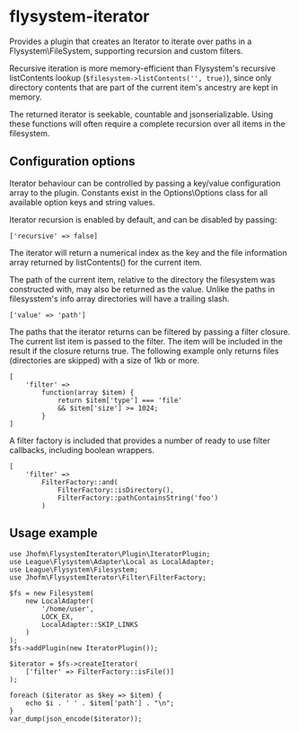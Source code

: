 # flysystem-iterator

Provides a plugin that creates an Iterator to iterate over paths in a Flysystem\FileSystem,
supporting recursion and custom filters.

Recursive iteration is more memory-efficient than Flysystem's recursive listContents lookup 
(`$filesystem->listContents('', true)`), since only directory contents that are part
of the current item's ancestry are kept in memory.

The returned iterator is seekable, countable and jsonserializable. Using these functions will often require
a complete recursion over all items in the filesystem. 
 
## Configuration options ##
Iterator behaviour can be controlled by passing a key/value configuration array to the plugin.
Constants exist in the Options\Options class for all available option keys and string values.

Iterator recursion is enabled by default, and can be disabled by passing:
```
['recursive' => false]
```

The iterator will return a numerical index as the key and the file information array returned 
by listContents() for the current item.

The path of the current item, relative to the directory the filesystem was constructed with,
may also be returned as the value. Unlike the paths in filesysstem's info array directories 
will have a trailing slash.  

```
['value' => 'path']
``` 

The paths that the iterator returns can be filtered by passing a filter closure.
The current list item is passed to the filter. The item will be included in the result 
if the closure returns true.
The following example only returns files (directories are skipped) with a size of 1kb or more.

```
[
    'filter' =>
        function(array $item) {
            return $item['type'] === 'file' 
            && $item['size'] >= 1024;
        }
]    
```

A filter factory is included that provides a number of ready to use filter callbacks, 
including boolean wrappers.

```
[
    'filter' =>
        FilterFactory::and(
            FilterFactory::isDirectory(),
            FilterFactory::pathContainsString('foo')
        )
```    

## Usage example ##

```
use Jhofm\FlysystemIterator\Plugin\IteratorPlugin;
use League\Flysystem\Adapter\Local as LocalAdapter;
use League\Flysystem\Filesystem;
use Jhofm\FlysystemIterator\Filter\FilterFactory;

$fs = new Filesystem(
    new LocalAdapter(
        '/home/user',
        LOCK_EX,
        LocalAdapter::SKIP_LINKS
    )
);
$fs->addPlugin(new IteratorPlugin());

$iterator = $fs->createIterator(
    ['filter' => FilterFactory::isFile()]
);

foreach ($iterator as $key => $item) {
    echo $i . ' ' . $item['path'] . "\n";
}
var_dump(json_encode($iterator));
```